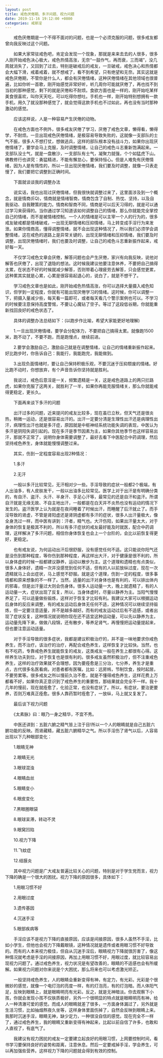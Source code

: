 ```yaml
---
layout: post
title: 戒色厌倦期、多汗问题、视力问题
date: 2019-11-16 19:12:00 +0800
categories: 戒邪淫
---
```


　　戒色厌倦期是一个不得不面对的问题，也是一个必须克服的问题，很多戒友都曾向我反映过这个问题。
　　如果大家常驻戒色吧，肯定会发现一个现象，那就是来来去去的人很多，很多人刚开始戒色决心极大，戒色热情高涨，无奈“一鼓作气，再而衰，三而竭”，没几周就消失了，又回到了过去，特别是破戒后的戒友，一旦破戒，戒色决心和热情都会大幅下滑，戒着戒着，就不想戒了，看不到希望，只有绝望和无奈。其实这就是戒色厌倦期，不管你是什么人，都会有厌倦情绪，这种厌倦情绪在其他领域也很普遍，比如你听一首歌，刚开始感觉非常好听，听几周你可能就厌倦了，再也找不到当初的那种感觉，剩下的就是厌倦和不耐烦。食欲方面也是一样的，刚开始吃某样美食很喜欢，叫你天天吃，可以吃得你想吐。手机也一样，刚开始特别想拥有一款手机，用久了就没那种感觉了，就会觉得这款手机也不过如此，再也没有当时那种激动的感觉。
　　应该这样说，人是一种容易产生厌倦的动物。
　　在戒色方面也不例外，很多戒友厌倦了学习，厌倦了戒色文章，懒得看，懒得学，不耐烦。一旦出现戒色厌倦情绪，是极容易导致失败的，这就像一支部队的士气不振，很多人不想打仗，想做逃兵，这样的部队根本没有战斗力，如果你出现厌倦情绪了，要学会马上克服，及时调整情绪，让自己的戒色斗志重新饱满起来。一支部队没士气，就是一盘散沙，一支部队有士气，凝聚力就强，个个如猛虎下山。佛教修行也讲究：勇猛精进，不能有懈怠心，要保持恒心。但是人难免有厌倦情绪，因为人是有惰性的，所以一旦出现厌倦情绪，我们要及时调整，就像一只表走慢了，我们要把它调整到正确时间。
　　下面就谈谈我的调整办法
　　说实话，我也出现过厌倦情绪，但我很快就调整过来了，这里面涉及到一个概念，就是情商(EQ)，情商就是情绪智商，情商包含了自制、热忱、坚持，以及自我驱动、自我鞭策的能力。情商和智商不同，情商是可以后天习得的，就是可以通过学习来获得的。当你通过学习知道该如何调整自己的情绪，那么你就能完全掌控自己的情绪，而不是被情绪控制。一个人的情绪是可以主宰一个人的行为的，很多戒友破戒都是情绪破戒，一出现无聊情绪和压抑情绪，马上转变成手淫行为来发泄。如果你情商高，懂得调整情绪，就不会出现这种情况了，所以我们必须学会调整情绪，这在戒色的道路上是异常关键的，出现无聊情绪和压抑情绪，我们要及时调整，出现厌倦情绪时，我们也要及时调整，让自己的戒色斗志重新振作起来，戒好每一天。
　　不仅学习戒色文章会厌倦，解答问题也会产生厌倦，家兴有向我反映，说他对解答也厌倦了，出现了退隐的想法。这时候我建议他要注意休养，不要把自己搞得太累，在状态不好的时候就减少解答，否则带着心理疲劳去解答，只会感觉更累，这种累其实就是心累，心累是很容易起退心的，说白了，就是不想干了。
　　学习戒色文章也是如此，刚开始戒色热情高涨，你可以选择大量摄入戒色知识，但学到一定程度，你就有可能出现厌倦学习的情绪。这时候，你可以调整一下，把摄入量减少些，每天看一篇即可，或者每天看几个警示案例也可以。不学习的时候要注意保持高度警惕，不要让心魔钻了空子。等过了这段低谷期，你就能重新找回良好的戒色状态了。
　　具体的调整办法总结如下：(以跑步作比喻，希望大家能更好地理解)
　　1.一旦出现厌倦情绪，要学会分配体力，不要把自己搞得太累。就像跑1500米，跑不动了，不要不跑，而是跑慢点，继续前进。
　　2.要学会激励自己，激励自己就是在调整情绪，让自己的情绪重新振作起来。好比跑步时，你告诉自己：我能行，我能跑完，我能做到。
　　3.出现负面情绪时，要让自己保持积极乐观，不要沉迷于压抑颓废的情绪。好比跑不动时，你想放弃，有个声音告诉你坚持就是胜利。
　　我说过，戒色后意淫是一关，频繁遗精是一关，这是戒色道路上的两只拦路虎，如果你克服了这两关，就胜利了一半，如果你再能克服情绪关，那么你就能戒得更稳定，更长久。
　　下面再来谈下多汗的问题
　　出汗过多的问题，近来提问的戒友比较多，现在虽已立秋，但天气还是很炎热，稍微一运动，还是很容易出汗的。出汗一定要分清是生理性出汗还是病理性出汗，病理性出汗也就是多汗症，原因就是中枢神经系统功能失调的表现，中医认为多汗是阴阳失调引起的。现在多汗是季节因素为主，如果你其他季节也这样容易出汗，那就不正常了，说明你身体需要调整了，最好去看下中医配合中药调理，然后坚持戒色养生，身体就能慢慢调整过来。
　　其实，伤到一定程度容易出现2种情况：
　　1.多汗
　　2.无汗
　　一般以多汗比较常见，无汗相对少一些。手淫导致的症状一般都2个极端，有人出油多，有人皮肤发干，一般以出油多比较常见。医学上对于出汗是有明确分类的，有自汗、盗汗、头汗、半身汗、手足心汗等，最常见的还是自汗和盗汗。所谓自汗就是无缘无故、不自主地出汗，一般都是在白天并不炎热也没有运动的情况下发生的。盗汗医学上认为就是在夜间睡着了时候出汗，而睡醒了后汗就止了。而手淫导致的肾虚，不管是肾阳虚还是肾阴虚都有多汗的症状，很多人出汗量极大，像全身洗过一样，而中医有讲到：汗者，精气也。大汗伤阳，如果出汗量太大，对于身体的恢复是极其不利的，所以有多汗症状的戒友最好能及时就医，配合中药调理，这样解决了多汗问题，相信你身体恢复也会上一个台阶的，会比以前恢复得更好，更稳定。
　　也有戒友说，为何运动出汗后很舒服，没有感觉任何不适。这只能说你阳气还是没伤到那种程度，等你伤到那种程度，再这样出大汗，对于健康是很不利的，所以身体虚的时候一般都建议静养，运动以散步为主。这个道理和遗精也有点类似，很多人身体好，遗精一次并没感觉到任何不适，但有的人以前放纵过度，现在一次遗精就马上会出症状，马上感觉不舒服。就是这个道理，伤到一定的程度，很多事情都和原来想象的不一样了。当然，适量的出汗对身体也是有利的，可以排出体内的邪毒，但是出汗量过大则会伤身体。很多人运动量一大，晚上就遗精了，有的人运动量一大，症状出现了反复，所以，当身体虚时，尽量以静养为主。当阳气慢慢养足了，可以适量做些锻炼，这样对于恢复才比较有利。我建议大家可以根据运动后身体的反应来调整，有的戒友运动后身体无任何不适，这种情况可以继续坚持锻炼，但一定要注意适量，并不是越多越好。而有的戒友运动过后有不适感，或者出现了症状反复，这种情况就说明你现在还不适宜这种运动量，可以先以静养为主，运动量先降下来，做做八段锦，还有散步，等养足肾气，再慢慢把运动量提起来，但也要注意运动适量。
　　对于手淫导致的很多症状，我都是建议积极治疗的，并不是一味地要求你戒色养生，而不治疗。该治疗的治疗，再配合戒色养生，这样恢复才比较快。当然，也有不吃药，专靠戒色养生就能恢复的戒友，这类戒友一般在养生上都很有心得。这样养生功夫到位，对于恢复也是很有利的。很多戒友虽然积极治疗，但不注重戒色养生，这样的治疗效果就不会理想，因为要痊愈是三分治，七分养，养生才是重点，古代很多名医看病，对患者都有医嘱，比如：远房帏，节制饮食，按时起居，不要劳累等。很多戒友之所以慢前久治不愈，就是不懂得戒色养生，这样花费上万都看不好，如果你真正意识到了戒色养生的重要性，那结果就会完全不一样。我十几年的慢前，现在就痊愈了，化验正常，也没有症状了。所以，有症状，要治更要养，否则万难真正痊愈。很多人靠药暂时痊愈了，一放纵，马上就又复发了。
　　最后谈下视力问题
　　《太素脉》曰：眼乃一身之精华，不宜不秀。
　　中医还讲到：五脏六腑之精气皆上注于目!所以一个人的眼睛就是自己五脏六腑功能的反映。而肾藏精，藏五脏六腑精华之气。所以手淫伤了肾气以后，人容易出现以下几种眼部变化：
　　1.眼睛无神
　　2.眼睛无光
　　3.眼球混浊
　　4.眼睛血丝
　　5.眼睛变小
　　6.眼皮变化
　　7.黑眼圈眼袋
　　8.眼球呆滞，转动不灵
　　9.眼窝凹陷
　　10.视力下降
　　11.飞蚊症
　　12.结膜炎
　　其中视力问题是广大戒友普遍比较关心的问题，特别是对于学生党而言，视力下降的确是一个很大的困扰。视力下降的原因很多，具体如下：
　　1.用眼习惯不好
　　2.用眼过度
　　3.遗传基因
　　4.沉迷手淫
　　5.眼部疾病等
　　手淫应该不是视力下降的直接原因，应该是间接原因，很多人虽然不手淫，比如小学生，但他也会视力下降戴眼镜，这种情况就是遗传或者用眼习惯不好导致的。而有的人本来视力极佳，但自从沉迷手淫后，眼睛视力下降就很厉害了，像这种情况就考虑是手淫的间接原因，再加上用眼习惯不好，用眼过度，就比较容易出现视力问题了。通过戒色养生，视力状况是有望改善的，眼睛的不适感也会有所缓解。如果视力问题对你来说是个大困扰，那么将来也可以考虑激光矫正。
　　一般坚持戒色养生，人的眼睛会重新变得有神，有定力，有光彩。光彩是个很微妙的感觉，就像一个电灯泡的亮度一样，有的灯泡亮，有的灯泡暗。而人体阳气足，反映到眼睛上，就是眼睛明亮有光彩。反之，就是无神暗淡。你去观察下小孩，你就会发现小孩不仅肤质极好，另外一个很明显的特点就是眼睛明亮有神，给人一种清澈可爱的感觉。而成人的眼睛就差了很多，一方面身体漏过了，另外就是生活习惯，比如抽烟熬夜久坐等，这样身体里面伤掉了，自然会反映到眼睛上来。我那时沉迷手淫，眼睛无神，缺少定力，一种很没自信的感觉。现在完全不一样了，通过戒色养生，我的眼睛又重新变得有神起来，比起以前自信了许多，也敢和人直视了，有底气了。
　　我建议有视力困扰的戒友一定要建立起良好的用眼习惯，上网要控制时间，看书学习要保持良好的姿势和距离，注意休息。然后一定要戒掉手淫，学会养生，可以再加强些营养。这样视力下降的问题就会得到有效的控制。